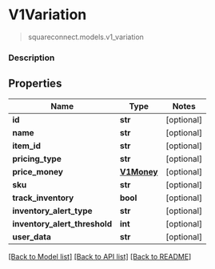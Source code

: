 # V1Variation
> squareconnect.models.v1_variation

### Description

## Properties
Name | Type | Notes
------------ | ------------- | -------------
**id** | **str** | [optional] 
**name** | **str** | [optional] 
**item_id** | **str** | [optional] 
**pricing_type** | **str** | [optional] 
**price_money** | [**V1Money**](V1Money.md) | [optional] 
**sku** | **str** | [optional] 
**track_inventory** | **bool** | [optional] 
**inventory_alert_type** | **str** | [optional] 
**inventory_alert_threshold** | **int** | [optional] 
**user_data** | **str** | [optional] 

[[Back to Model list]](../README.md#documentation-for-models) [[Back to API list]](../README.md#documentation-for-api-endpoints) [[Back to README]](../README.md)



